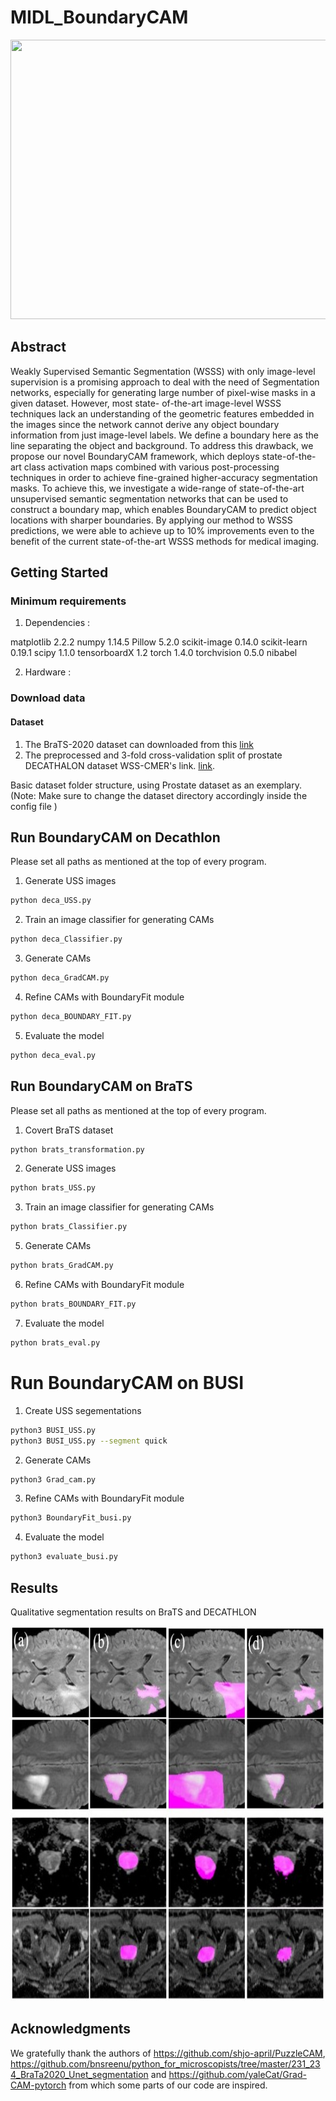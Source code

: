 # MIDL_BoundaryCAM

<img src="figures/frame.jpg" width="800" height="447"/>

## Abstract
Weakly Supervised Semantic Segmentation (WSSS) with only image-level supervision is
a promising approach to deal with the need of Segmentation networks, especially for
generating large number of pixel-wise masks in a given dataset. However, most state-
of-the-art image-level WSSS techniques lack an understanding of the geometric features
embedded in the images since the network cannot derive any object boundary information
from just image-level labels. We define a boundary here as the line separating the object and
background. To address this drawback, we propose our novel BoundaryCAM framework,
which deploys state-of-the-art class activation maps combined with various post-processing
techniques in order to achieve fine-grained higher-accuracy segmentation masks. To achieve
this, we investigate a wide-range of state-of-the-art unsupervised semantic segmentation
networks that can be used to construct a boundary map, which enables BoundaryCAM
to predict object locations with sharper boundaries. By applying our method to WSSS
predictions, we were able to achieve up to 10% improvements even to the benefit of the
current state-of-the-art WSSS methods for medical imaging.


## Getting Started

### Minimum requirements

1. Dependencies :

matplotlib 2.2.2
numpy 1.14.5
Pillow 5.2.0
scikit-image 0.14.0
scikit-learn 0.19.1
scipy 1.1.0
tensorboardX 1.2
torch 1.4.0
torchvision 0.5.0
nibabel

 2. Hardware :

### Download data

#### Dataset

1. The BraTS-2020 dataset can downloaded from this [link](https://www.med.upenn.edu/cbica/brats2020/data.html)
2. The preprocessed and 3-fold cross-validation split of prostate DECATHALON dataset WSS-CMER's link. [link](https://github.com/gaurav104/WSS-CMER).

Basic dataset folder structure, using Prostate dataset as an exemplary. (Note: Make sure to change the dataset directory accordingly inside the config file )


## Run BoundaryCAM on Decathlon
Please set all paths as mentioned at the top of every program.

1. Generate USS images
```bash
python deca_USS.py
```

2. Train an image classifier for generating CAMs
```bash
python deca_Classifier.py
```

3. Generate CAMs
```bash
python deca_GradCAM.py
```
4. Refine CAMs with BoundaryFit module
```bash
python deca_BOUNDARY_FIT.py
```
5. Evaluate the model
```bash
python deca_eval.py
```

## Run BoundaryCAM on BraTS
Please set all paths as mentioned at the top of every program.

1. Covert BraTS dataset
```bash
python brats_transformation.py
```

2. Generate USS images
```bash
python brats_USS.py
```

3. Train an image classifier for generating CAMs
```bash
python brats_Classifier.py
```

5. Generate CAMs
```bash
python brats_GradCAM.py
```
6. Refine CAMs with BoundaryFit module
```bash
python brats_BOUNDARY_FIT.py
```
7. Evaluate the model
```bash
python brats_eval.py
```

# Run BoundaryCAM on BUSI


1. Create USS segementations
```bash
python3 BUSI_USS.py
python3 BUSI_USS.py --segment quick
```
2. Generate CAMs
```bash
python3 Grad_cam.py
```
3. Refine CAMs with BoundaryFit module
```bash
python3 BoundaryFit_busi.py
```
4. Evaluate the model
```bash
python3 evaluate_busi.py
```

## Results
Qualitative segmentation results on BraTS and DECATHLON

<img src="figures/examples.jpg" width="800" height="600"/>


## Acknowledgments
We gratefully thank the authors of https://github.com/shjo-april/PuzzleCAM, https://github.com/bnsreenu/python_for_microscopists/tree/master/231_234_BraTa2020_Unet_segmentation and https://github.com/yaleCat/Grad-CAM-pytorch from which some parts of our code are inspired.

